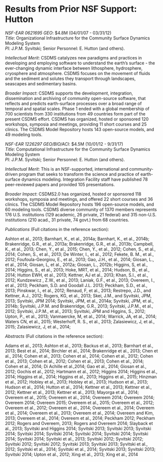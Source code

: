 # Results from Prior NSF Support: Hutton

*NSF-EAR 0621695 GEO*: $4.8M (04/01/07 - 03/31/12)  
*Title*: Organizational Infrastructure for the Community Surface Dynamics Modeling System  
*PI*: J.P.M. Syvitski; Senior Personnel: E. Hutton (and others).

*Intellectual Merit*: CSDMS catalyzes new paradigms and practices in
developing and employing software to understand the earth’s surface - the
ever-changing dynamic interface between lithosphere, hydrosphere, cryosphere
and atmosphere. CSDMS focuses on the movement of fluids and the sediment and
solutes they transport through landscapes, seascapes and sedimentary basins.

*Broader Impact*: CSDMS supports the development, integration, dissemination
and archiving of community open-source software, that reflects and predicts
earth-surface processes over a broad range of temporal and spatial scales.
Phase 1 ended with a global membership of 700 scientists from 330 institutions
from 49 countries form part of the present CSDMS effort.  CSDMS has organized,
hosted or sponsored 120 workshops, symposia and meetings, providing 11 short
courses and 25 clinics. The CSDMS Model Repository hosts 143 open-source
models, and 49 modeling tools.

*NSF-EAR 1226297 GEO/BIO/ACI*: $4.5M (10/01/12 - 9/31/17)  
*Title*: Computational Infrastructure for the Community Surface Dynamics Modeling System  
*PI*: J.P.M. Syvitski; Senior Personnel: E. Hutton (and others).

*Intellectual Merit*: This is an NSF-supported, international and
community-driven program that seeks to transform the science and practice of
earth-surface dynamics modeling. Integration Facility staff have published 78
peer-reviewed papers and provided 105 presentations.

*Broader Impact*: CSDMS2.0 has organized, hosted or sponsored 118 workshops,
symposia and meetings, and offered 22 short courses and 36 clinics. The CSDMS
Model Repository hosts 196 open-source models, and 60 modeling tools.  CSDMS
diverse community of 1370 members represents 176 U.S. institutions (129
academic, 26 private, 21 federal) and 315 non-U.S. institutions (210 acad.,
31 private, 74 govt.) from 68 countries.

*Publications* (Full citations in the reference section):

Ashton et al., 2013;
Barnhart, K., et al., 2014a;
Barnhart, K., et al., 2014b;
Brakenridge, G.R., et al., 2013a;
Brakenridge, G.R., et al., 2013b;
Campbell, K., et al., 2013;
Chen, Y., et al., 2015;
Chen, Y., et al., 2012;
Cohen, S., et al., 2014;
Cohen, S., et al., 2013;
De Winter, I., et al., 2012;
Fekete, B. M., et al., 2012;
Foufoula-Georgiou, E., et al., 2013;
Gao, J.H., et al., 2014;
Giosan, L., et al., 2014;
Giosan, L, et al., 2012a;
Giosan, L., 2012b;
Higgins, S, et al., 2014;
Higgins, S., et al., 2013;
Hoke, MRT, et al., 2014;
Hudson, B., et al., 2014;
Hutton EWH, et al., 2013;
Kettner, AJ et al., 2013;
Khan, S.I., et al., 2012;
Kundzewicz , Z.W., et al., 2013;
Laniak, G.F., et al., 2013;
Overeem, I., et al., 2013;
Peckham, S.D. and Goodall J.L. 2013;
Peckham, S.D., et al., 2013;
Pinskwar, I., et al., 2012;
Renaud, F, et al., 2013;
Restrepo, J.D., and Kettner, A.J., 2012;
Rogers, KG, et al., 2013;
Skei, J.M., and Syvitski, JPM, 2013;
Syvitski, JPM 2014;
Syvitski, JPM, et al., 2014a;
Syvitski, JPM, et al., 2014b;
Syvitski, J.P.M. and Brakenridge, G.R., 2013;
Syvitski, J.P.M., et al., 2012;
Syvitski, J.P.M., et al., 2013;
Syvitski, JPM and Higgins, S., 2012;
Upton, P., et al., 2013;
Vanmaercke, M, et al., 2014;
Warrick, JA, et al., 2014;
Waters CN, et al., 2015;
Westerhoff, R. S., et al., 2013;
Zalasiewicz, J, et al., 2015;
Zalasiewicz, J, et al., 2014;


*Abstracts* (Full citations in the reference section):

Adams et al., 2013;
Ashton et al., 2013;
Backus et al., 2013;
Barnhart et al., 2013;
Best et al., 2014;
Birchler et al., 2014;
Brakenridge et al., 2013;
Chen et al., 2014;
Cohen et al., 2013;
Cohen et al., 2014;
Cohen et al., 2012;
Cohen et al., 2013;
Cohen et al., 2012;
Cohen et al., 2013;
Cohen et al., 2014;
Cohen et al., 2014;
Di Achille et al.,2014;
Gao et al., 2014;
Giosan et al., 2012;
Gochis et al., 2012;
Hartmann et al., 2012;
Higgins 2014;
Higgins et al., 2014;
Higgins et al., 2014;
Higgins et al., 2013;
Higgins et al., 2015;
Hinzman et al., 2012;
Hobley et al., 2013;
Hobley et al., 2013;
Hudson et al., 2013;
Hudson et al., 2014;
Hutton et al., 2014;
Kettner et al., 2013;
Kettner et al., 2012;
Kettner et al., 2013;
Kettner et al., 2013;
Mayorga et al., 2014;
Overeem et al., 2015;
Overeem et al., 2014;
Overeem 2014;
Overeem 2014;
Overeem 2014;
Overeem 2015;
Overeem et al., 2015;
Overeem et al., 2012;
Overeem et al., 2012;
Overeem et al., 2014;
Overeem et al., 2014;
Overeem et al., 2014;
Overeem et al., 2013;
Overeem et al., 2014;
Overeem and Kim, 2013;
Overeem et al., 2014;
Overeem et al., 2014;
Peckham 2012;
Peckham 2012;
Rogers and Overeem, 2013;
Rogers and Overeem 2014;
Slayback et al., 2013;
Syvitski and Higgins 2014;
Syvitski 2013;
Syvitski 2013;
Syvitski 2014;
Syvitski 2014;
Syvitski 2014;
Syvitski 2014;
Syvitski 2014;
Syvitski 2014;
Syvitski 2014;
Syvitski et al., 2013;
Syvitski 2012;
Syvitski 2012;
Syvitski 2012;
Syvitski 2012;
Syvitski 2013;
Syvitski 2013;
Syvitski et al., 2012;
Syvitski et al., 2014;
Syvitski et al., 2014;
Syvitski 2013;
Syvitski 2013;
Syvitski 2014;
Upton et al., 2012;
Xing et al., 2013;
Xing et al., 2014
